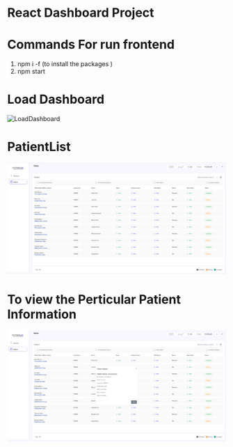 


# React Dashboard Project 

# Commands For run frontend

  1. npm  i  -f (to install the packages )
  2. npm start

# Load Dashboard 
<!-- 
![LoadDashboard](/src/assets/images/Dashboard.png)  -->


![LoadDashboard](/React_Dashboard_Project/src/assets/images/Dashboard.png) 

# PatientList

<!-- ![PatientList](./React_Dashboard_Project/src/assets/images/PatientList.png  ) -->
![PatientList](/src/assets/images/PatientList.png )

# To view the Perticular Patient Information

<!-- ![PerticularPatientInfo](./React_Dashboard_Project/src/assets/images/PatientList%20With%20PopUP.png  ) -->


![PerticularPatientInfo](/src/assets/images/PatientList%20With%20PopUP.png )
